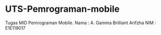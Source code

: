 # UTS-Pemrograman-mobile
Tugas MID Pemrograman Mobile. Nama : A. Gamma Brilliant Arifzha NIM : E1E119017
